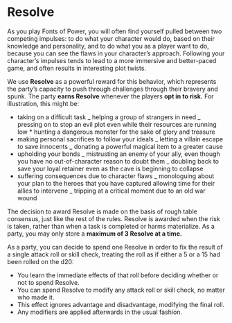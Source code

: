 # Resolve

As you play Fonts of Power, you will often find yourself pulled between two competing impulses: to do what your character would do, based on their knowledge and personality, and to do what you as a player want to do, because you can see the flaws in your character’s approach. Following your character’s impulses tends to lead to a more immersive and better-paced game, and often results in interesting plot twists.

We use **Resolve** as a powerful reward for this behavior, which represents the party’s capacity to push through challenges through their bravery and spunk. The party **earns Resolve** whenever the players **opt in to risk.** For illustration, this might be:

- taking on a difficult task
  _ helping a group of strangers in need
  _ pressing on to stop an evil plot even while their resources are running low \* hunting a dangerous monster for the sake of glory and treasure
- making personal sacrifices to follow your ideals
  _ letting a villain escape to save innocents
  _ donating a powerful magical item to a greater cause
- upholding your bonds
  _ mistrusting an enemy of your ally, even though you have no out-of-character reason to doubt them
  _ doubling back to save your loyal retainer even as the cave is beginning to collapse
- suffering consequences due to character flaws
  _ monologuing about your plan to the heroes that you have captured allowing time for their allies to intervene
  _ tripping at a critical moment due to an old war wound

The decision to award Resolve is made on the basis of rough table consensus, just like the rest of the rules. Resolve is awarded when the risk is taken, rather than when a task is completed or harms materialize. As a party, you may only store a **maximum of 3 Resolve at a time.**

As a party, you can decide to spend one Resolve in order to fix the result of a single attack roll or skill check, treating the roll as if either a 5 or a 15 had been rolled on the d20:

- You learn the immediate effects of that roll before deciding whether or not to spend Resolve.
- You can spend Resolve to modify any attack roll or skill check, no matter who made it.
- This effect ignores advantage and disadvantage, modifying the final roll.
- Any modifiers are applied afterwards in the usual fashion.
